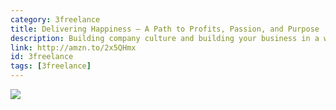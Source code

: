 ```yaml
---
category: 3freelance
title: Delivering Happiness — A Path to Profits, Passion, and Purpose
description: Building company culture and building your business in a way most people probably don't. Definitely thinking outside the box with customer service and company culture.
link: http://amzn.to/2x5QHmx
id: 3freelance
tags: [3freelance]
---
```

<a target="_blank"  href="https://www.amazon.com/gp/product/0446576220/ref=as_li_tl?ie=UTF8&camp=1789&creative=9325&creativeASIN=0446576220&linkCode=as2&tag=compassofdesi-20&linkId=972da6ee7d0ecf3180942f3d74d7f834"><img border="0" src="//ws-na.amazon-adsystem.com/widgets/q?_encoding=UTF8&MarketPlace=US&ASIN=0446576220&ServiceVersion=20070822&ID=AsinImage&WS=1&Format=_SL250_&tag=compassofdesi-20" ></a><img src="//ir-na.amazon-adsystem.com/e/ir?t=compassofdesi-20&l=am2&o=1&a=0446576220" width="1" height="1" border="0" alt="" style="border:none !important; margin:0px !important;" />

